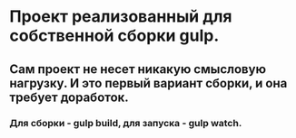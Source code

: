 # Проект реализованный для собственной сборки gulp.
## Сам проект не несет никакую смысловую нагрузку. И это первый вариант сборки, и она требует доработок.
### Для сборки - gulp build, для запуска - gulp watch.